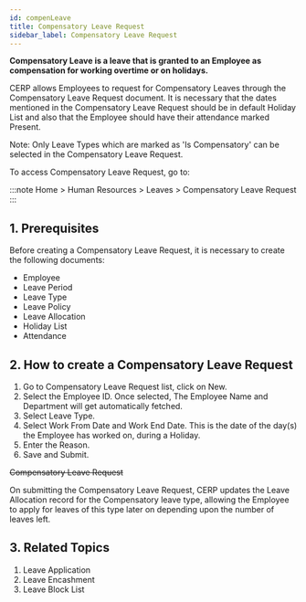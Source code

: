 ```yaml
---
id: compenLeave
title: Compensatory Leave Request
sidebar_label: Compensatory Leave Request
---
```


**Compensatory Leave is a leave that is granted to an Employee as compensation for working overtime or on holidays.**

CERP allows Employees to request for Compensatory Leaves through the Compensatory Leave Request document. It is necessary that the dates mentioned in the Compensatory Leave Request should be in default Holiday List and also that the Employee should have their attendance marked Present.

Note: Only Leave Types which are marked as 'Is Compensatory' can be selected in the Compensatory Leave Request.

To access Compensatory Leave Request, go to:

:::note
Home > Human Resources > Leaves > Compensatory Leave Request
:::

## 1. Prerequisites

Before creating a Compensatory Leave Request, it is necessary to create the following documents:

- Employee
- Leave Period
- Leave Type
- Leave Policy
- Leave Allocation
- Holiday List
- Attendance

## 2. How to create a Compensatory Leave Request

1. Go to Compensatory Leave Request list, click on New.
1. Select the Employee ID. Once selected, The Employee Name and Department will get automatically fetched.
1. Select Leave Type.
1. Select Work From Date and Work End Date. This is the date of the day(s) the Employee has worked on, during a Holiday.
1. Enter the Reason.
1. Save and Submit.

~~Compensatory Leave Request~~

On submitting the Compensatory Leave Request, CERP updates the Leave Allocation record for the Compensatory leave type, allowing the Employee to apply for leaves of this type later on depending upon the number of leaves left.

## 3. Related Topics

1. Leave Application
1. Leave Encashment
1. Leave Block List
